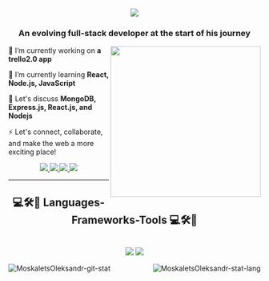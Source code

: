 <h1 align="center">
    <img src="https://readme-typing-svg.herokuapp.com/?font=Righteous&size=35&center=true&vCenter=true&width=500&height=70&duration=4000&lines=Hi+There!+👋;+I'm+Oleksandr!;" />
</h1>

<h3 align="center">An evolving full-stack developer at the start of his journey</h3>

<img align="right" src="https://media.giphy.com/media/N57KpqDb0tlWE/giphy.gif" width="300" />

<div align="left">
 
 🔭 I’m currently working on **a trello2.0 app**
 
 🌱 I’m currently learning **React, Node.js, JavaScript**

 💬 Let's discuss **MongoDB, Express.js, React.js, and Nodejs**

 ⚡ Let's connect, collaborate, and make the web a more exciting place!
 
 </div>

 <div align="center"> 
  <a href="mailto:oleksandr.moskalets.dev@gmail.com">
    <img src="https://img.shields.io/badge/Gmail-333333?style=for-the-badge&logo=gmail&logoColor=red" />
  </a>
  <a href="https://www.linkedin.com/in/oleksandr-moskalets" target="_blank">
    <img src="https://img.shields.io/badge/LinkedIn-0077B5?style=for-the-badge&logo=linkedin&logoColor=white"  />
  </a>
  <a href="https://moskaletsoleksandr.github.io/portfolio" target="_blank">
     <img src="https://img.shields.io/badge/Portfolio-FF5722?style=for-the-badge&logo=todoist&logoColor=white" />
  </a>
  <a href="https://t.me/lexandrOl" target="_blank">
     <img src="https://img.shields.io/badge/Telegram-2481cc?style=for-the-badge&logo=telegram&logoColor=white" />
  </a>
</div>

 <hr/>

 <h2 align="center">💻🛠️🧰 Languages-Frameworks-Tools 💻🛠️🧰</h2>
<br/>
<div align="center">
    <img src="https://skillicons.dev/icons?i=react,html,css,vscode,github,figma,git" />
    <img src="https://skillicons.dev/icons?i=nodejs,javascript,express,firebase,mongodb,vite,sass,styledcomponents,redux" /><br>
</div>

<p><img align="left" src="https://github-readme-stats.vercel.app/api?username=MoskaletsOleksandr&show_icons=true&locale=en&theme=tokyonight" alt="MoskaletsOleksandr-git-stat" /></p>

<p><img align="right" src="https://github-readme-stats.vercel.app/api/top-langs?username=MoskaletsOleksandr&show_icons=true&locale=en&layout=compact&theme=tokyonight" alt="MoskaletsOleksandr-stat-lang" /></p>
<!-- ![Anurag's GitHub stats](https://github-readme-stats.vercel.app/api?username=MoskaletsOleksandr&show_icons=true&theme=darcula) -->
